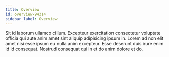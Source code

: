 ```yaml
---
title: Overview
id: overview-94314
sidebar_label: Overview
---
```


Sit id laborum ullamco cillum. Excepteur exercitation consectetur voluptate officia qui aute anim amet sint aliquip adipisicing ipsum in. Lorem ad non elit amet nisi esse ipsum eu nulla anim excepteur. Esse deserunt duis irure enim id id consequat. Nostrud consequat qui in et do anim dolore et do.

